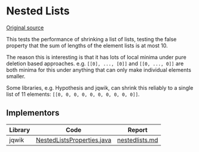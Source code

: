 # Nested Lists

[Original source](https://github.com/mc-imperial/hypothesis-ecoop-2020-artifact/tree/master/smartcheck-benchmarks/evaluations/nestedlists)

This tests the performance of shrinking a list of lists, testing the false
property that the sum of lengths of the element lists is at most 10.

The reason this is interesting is that it has lots of local minima under
pure deletion based approaches. e.g. `[[0], ..., [0]]` and `[[0, ..., 0]]` are
both minima for this under anything that can only make individual elements
smaller.

Some libraries, e.g. Hypothesis and jqwik, can shrink this reliably to 
a single list of 11 elements: `[[0, 0, 0, 0, 0, 0, 0, 0, 0, 0]]`.

## Implementors

|Library   |Code|Report|
|----------|----|------|
|jqwik     |[NestedListsProperties.java](/pbt-libraries/jqwik/src/test/java/challenges/nestedlists/NestedListsProperties.java)|[nestedlists.md](/pbt-libraries/jqwik/reports/nestedlists.md)|
